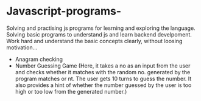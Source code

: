 # Javascript-programs-
Solving and practising js programs for lesrning and exploring the language. 
Solving basic programs to understand js and learn backend develpoment.
Work hard and understand the basic concepts clearly, without loosing motivation...


* Anagram checking
* Number Guessing Game
    (Here, it takes a no as an input from the user and checks whether it matches with the random no. generated by the program matches or nt. The user gets 10 turns to guess the number. It also provides a hint of whether the number guessed by the user is too high or too low from the generated number.)
